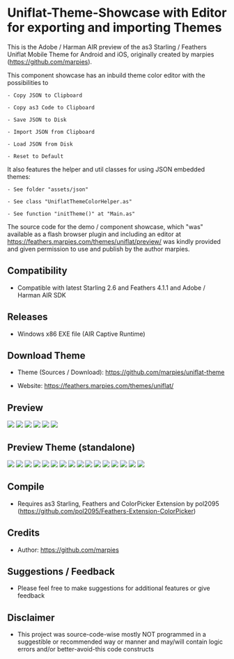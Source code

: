 # Uniflat-Theme-Showcase with Editor for exporting and importing Themes

This is the Adobe / Harman AIR preview of the as3 Starling / Feathers Uniflat Mobile Theme for Android and iOS,
originally created by marpies (https://github.com/marpies).

This component showcase has an inbuild theme color editor with the possibilities to

    - Copy JSON to Clipboard
    
    - Copy as3 Code to Clipboard

    - Save JSON to Disk

    - Import JSON from Clipboard

    - Load JSON from Disk

    - Reset to Default

It also features the helper and util classes for using JSON embedded themes:

    - See folder "assets/json"

    - See class "UniflatThemeColorHelper.as" 

    - See function "initTheme()" at "Main.as"

The source code for the demo / component showcase, which "was" available as a flash browser plugin and including an
editor at https://feathers.marpies.com/themes/uniflat/preview/ was kindly provided and given permission to use and
publish by the author marpies.

## Compatibility

- Compatible with latest Starling 2.6 and Feathers 4.1.1 and Adobe / Harman AIR SDK

## Releases

- Windows x86 EXE file (AIR Captive Runtime)

## Download Theme

- Theme (Sources / Download): https://github.com/marpies/uniflat-theme

- Website: https://feathers.marpies.com/themes/uniflat/

## Preview

![](preview/Editor01.png?raw=true)
![](preview/Editor02.png?raw=true)
![](preview/Editor03.png?raw=true)
![](preview/Editor04.png?raw=true)
![](preview/Editor05.png?raw=true)
![](preview/Editor06.png?raw=true)

## Preview Theme (standalone)

![](preview/Screenshot00.png?raw=true)
![](preview/Screenshot01.png?raw=true)
![](preview/Screenshot02.png?raw=true)
![](preview/Screenshot03.png?raw=true)
![](preview/Screenshot04.png?raw=true)
![](preview/Screenshot05.png?raw=true)
![](preview/Screenshot06.png?raw=true)
![](preview/Screenshot07.png?raw=true)
![](preview/Screenshot08.png?raw=true)
![](preview/Screenshot09.png?raw=true)
![](preview/Screenshot10.png?raw=true)
![](preview/Screenshot11.png?raw=true)
![](preview/Screenshot12.png?raw=true)
![](preview/Screenshot13.png?raw=true)
![](preview/Screenshot14.png?raw=true)
![](preview/Screenshot15.png?raw=true)

## Compile

- Requires as3 Starling, Feathers and ColorPicker Extension by
  pol2095 (https://github.com/pol2095/Feathers-Extension-ColorPicker)

## Credits

- Author: https://github.com/marpies

## Suggestions / Feedback

- Please feel free to make suggestions for additional features or give feedback

## Disclaimer

- This project was source-code-wise mostly NOT programmed in a suggestible or recommended way or manner and may/will
  contain logic errors and/or better-avoid-this code constructs




